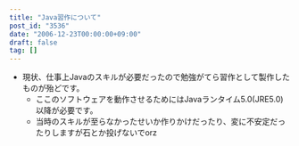```yaml
---
title: "Java習作について"
post_id: "3536"
date: "2006-12-23T00:00:00+09:00"
draft: false
tag: []
---
```



* 現状、仕事上Javaのスキルが必要だったので勉強がてら習作として製作したものが殆どです。
  * ここのソフトウェアを動作させるためにはJavaランタイム5.0(JRE5.0)以降が必要です。
  * 当時のスキルが至らなかったせいか作りかけだったり、変に不安定だったりしますが石とか投げないでorz
